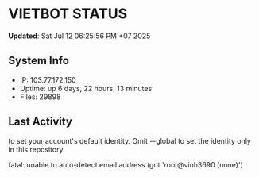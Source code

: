# VIETBOT STATUS
**Updated**: Sat Jul 12 06:25:56 PM +07 2025

## System Info
- IP: 103.77.172.150
- Uptime: up 6 days, 22 hours, 13 minutes
- Files: 29898

## Last Activity

to set your account's default identity.
Omit --global to set the identity only in this repository.

fatal: unable to auto-detect email address (got 'root@vinh3690.(none)')
